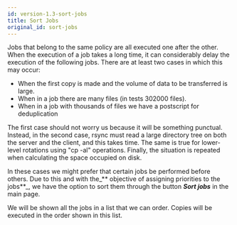 ```yaml
---
id: version-1.3-sort-jobs
title: Sort Jobs
original_id: sort-jobs
---
```


Jobs that belong to the same policy are all executed one after the other. When the execution of a job takes a long time, it can considerably delay the execution of the following jobs. There are at least two cases in which this may occur:

* When the first copy is made and the volume of data to be transferred is large.
* When in a job there are many files \(in tests 302000 files\).
* When in a job with thousands of files we have a postscript for deduplication

The first case should not worry us because it will be something punctual. Instead, in the second case, rsync must read a large directory tree on both the server and the client, and this takes time. The same is true for lower-level rotations using "cp -al" operations. Finally, the situation is repeated when calculating the space occupied on disk.

In these cases we might prefer that certain jobs be performed before others. Due to this and with the_** objective of assigning priorities to the jobs**_, we have the option to sort them through the button _**Sort jobs**_ in the main page.

We will be shown all the jobs in a list that we can order. Copies will be executed in the order shown in this list.

